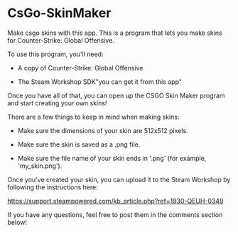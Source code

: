 # CsGo-SkinMaker
Make csgo skins with this app.
This is a program that lets you make skins for Counter-Strike: Global Offensive.

To use this program, you'll need:

- A copy of Counter-Strike: Global Offensive

- The Steam Workshop SDK"you can get it from this app"

Once you have all of that, you can open up the CSGO Skin Maker program and start creating your own skins!

There are a few things to keep in mind when making skins:

- Make sure the dimensions of your skin are 512x512 pixels.

- Make sure the skin is saved as a .png file.

- Make sure the file name of your skin ends in '.png' (for example, 'my_skin.png').

Once you've created your skin, you can upload it to the Steam Workshop by following the instructions here:

https://support.steampowered.com/kb_article.php?ref=1930-QEUH-0349

If you have any questions, feel free to post them in the comments section below!
